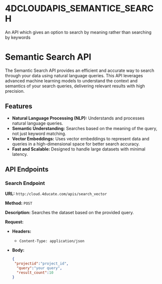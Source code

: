 # 4DCLOUDAPIS_SEMANTICE_SEARCH
An API which gives an option to search by meaning rather than searching by keywords

# Semantic Search API

The Semantic Search API provides an efficient and accurate way to search through your data using natural language queries. This API leverages advanced machine learning models to understand the context and semantics of your search queries, delivering relevant results with high precision.

## Features

- **Natural Language Processing (NLP):** Understands and processes natural language queries.
- **Semantic Understanding:** Searches based on the meaning of the query, not just keyword matching.
- **Vector Embeddings:** Uses vector embeddings to represent data and queries in a high-dimensional space for better search accuracy.
- **Fast and Scalable:** Designed to handle large datasets with minimal latency.

## API Endpoints

### Search Endpoint

**URL:** `http:/cloud.4ducate.com/apis/search_vector`

**Method:** `POST`

**Description:** Searches the dataset based on the provided query.

**Request:**

- **Headers:**
  - `Content-Type: application/json`

- **Body:**
  ```json
  {
   "projectid":"project_id",
    "query":"your query",
    "result_count":10
  }
